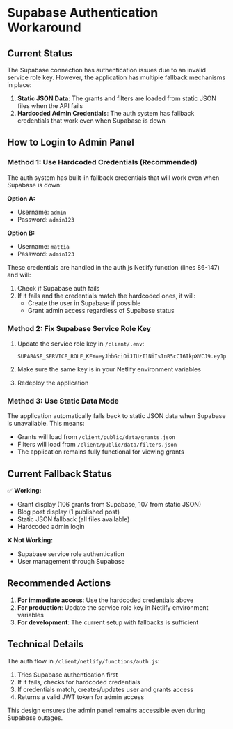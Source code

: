 # Supabase Authentication Workaround

## Current Status

The Supabase connection has authentication issues due to an invalid service role key. However, the application has multiple fallback mechanisms in place:

1. **Static JSON Data**: The grants and filters are loaded from static JSON files when the API fails
2. **Hardcoded Admin Credentials**: The auth system has fallback credentials that work even when Supabase is down

## How to Login to Admin Panel

### Method 1: Use Hardcoded Credentials (Recommended)

The auth system has built-in fallback credentials that will work even when Supabase is down:

**Option A:**
- Username: `admin`
- Password: `admin123`

**Option B:**
- Username: `mattia`
- Password: `admin123`

These credentials are handled in the auth.js Netlify function (lines 86-147) and will:
1. Check if Supabase auth fails
2. If it fails and the credentials match the hardcoded ones, it will:
   - Create the user in Supabase if possible
   - Grant admin access regardless of Supabase status

### Method 2: Fix Supabase Service Role Key

1. Update the service role key in `/client/.env`:
   ```
   SUPABASE_SERVICE_ROLE_KEY=eyJhbGciOiJIUzI1NiIsInR5cCI6IkpXVCJ9.eyJpc3MiOiJzdXBhYmFzZSIsInJlZiI6ImFkcGRkdGJzc3R1bmpvdHhhbGRiIiwicm9sZSI6InNlcnZpY2Vfcm9sZSIsImlhdCI6MTc0MDUyNDQyNiwiZXhwIjoyMDU2MTAwNDI2fQ.mXdJdUGX0t1E5Xj_pQkf7LIJlGCMR9qhMgH3v6oP1pM
   ```

2. Make sure the same key is in your Netlify environment variables

3. Redeploy the application

### Method 3: Use Static Data Mode

The application automatically falls back to static JSON data when Supabase is unavailable. This means:
- Grants will load from `/client/public/data/grants.json`
- Filters will load from `/client/public/data/filters.json`
- The application remains fully functional for viewing grants

## Current Fallback Status

✅ **Working:**
- Grant display (106 grants from Supabase, 107 from static JSON)
- Blog post display (1 published post)
- Static JSON fallback (all files available)
- Hardcoded admin login

❌ **Not Working:**
- Supabase service role authentication
- User management through Supabase

## Recommended Actions

1. **For immediate access**: Use the hardcoded credentials above
2. **For production**: Update the service role key in Netlify environment variables
3. **For development**: The current setup with fallbacks is sufficient

## Technical Details

The auth flow in `/client/netlify/functions/auth.js`:
1. Tries Supabase authentication first
2. If it fails, checks for hardcoded credentials
3. If credentials match, creates/updates user and grants access
4. Returns a valid JWT token for admin access

This design ensures the admin panel remains accessible even during Supabase outages.